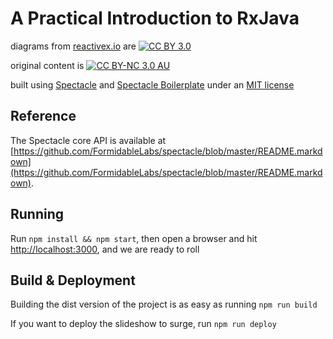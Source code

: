 # A Practical Introduction to RxJava

diagrams from [reactivex.io](http://reactivex.io) are [![CC BY 3.0](https://i.creativecommons.org/l/by/3.0/80x15.png "CC BY-NC 3.0 AU")](https://creativecommons.org/licenses/by/3.0/)

original content is [![CC BY-NC 3.0 AU](https://i.creativecommons.org/l/by-nc/3.0/au/80x15.png "CC BY-NC 3.0 AU")](https://creativecommons.org/licenses/by-nc/3.0/au/)

built using [Spectacle](https://github.com/FormidableLabs/spectacle) and [Spectacle Boilerplate](https://github.com/FormidableLabs/spectacle-boilerplate/) under an [MIT license](https://github.com/jamesgorman2/practical-intro-to-rxjava/blob/master/LICENSE)

## Reference

The Spectacle core API is available at [https://github.com/FormidableLabs/spectacle/blob/master/README.markdown](https://github.com/FormidableLabs/spectacle/blob/master/README.markdown).

## Running

Run `npm install && npm start`, then open a browser and hit [http://localhost:3000](http://localhost:3000), and we are ready to roll

## Build & Deployment

Building the dist version of the project is as easy as running `npm run build`

If you want to deploy the slideshow to surge, run `npm run deploy`
